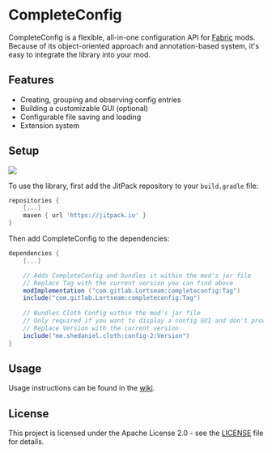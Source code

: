 # CompleteConfig
CompleteConfig is a flexible, all-in-one configuration API for [Fabric](https://fabricmc.net/) mods.  
Because of its object-oriented approach and annotation-based system, it's easy to integrate the library into your mod.

## Features
* Creating, grouping and observing config entries
* Building a customizable GUI (optional)
* Configurable file saving and loading
* Extension system

## Setup
[![](https://jitpack.io/v/com.gitlab.Lortseam/completeconfig.svg)](https://jitpack.io/#com.gitlab.Lortseam/completeconfig)

To use the library, first add the JitPack repository to your `build.gradle` file:
```groovy
repositories {
    [...]
    maven { url 'https://jitpack.io' }
}
```
Then add CompleteConfig to the dependencies:
```groovy
dependencies {
    [...]

    // Adds CompleteConfig and bundles it within the mod's jar file
    // Replace Tag with the current version you can find above
    modImplementation ("com.gitlab.Lortseam:completeconfig:Tag")
    include("com.gitlab.Lortseam:completeconfig:Tag")
    
    // Bundles Cloth Config within the mod's jar file
    // Only required if you want to display a config GUI and don't provide your own screen builder
    // Replace Version with the current version
    include("me.shedaniel.cloth:config-2:Version")
}
```

## Usage
Usage instructions can be found in the [wiki](https://gitlab.com/Lortseam/completeconfig/-/wikis/home).

## License
This project is licensed under the Apache License 2.0 - see the [LICENSE](LICENSE) file for details.